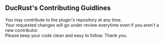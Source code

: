 ## DucRust's Contributing Guidlines
You may contribute to the plugin's repository at any time. <br/>
Your requested changes will go under review everytime even if you aren't a new contributor. <br/>
Please keep your code clean and easy to follow. Thank you. <br/>
